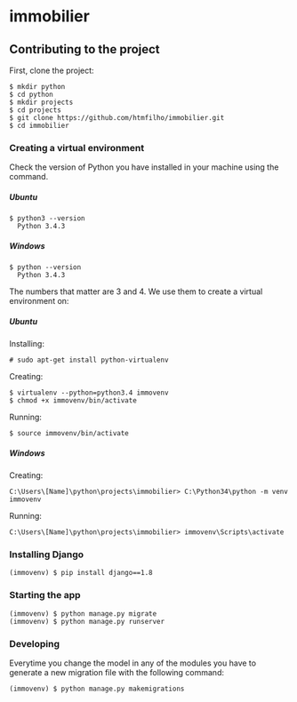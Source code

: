 # immobilier

## Contributing to the project

First, clone the project:

    $ mkdir python
    $ cd python
    $ mkdir projects
    $ cd projects
    $ git clone https://github.com/htmfilho/immobilier.git
    $ cd immobilier

### Creating a virtual environment

Check the version of Python you have installed in your machine using the command.

##### Ubuntu

    $ python3 --version
      Python 3.4.3

##### Windows

    $ python --version
      Python 3.4.3

The numbers that matter are 3 and 4. We use them to create a virtual environment on:

##### Ubuntu

Installing:

    # sudo apt-get install python-virtualenv

Creating:

    $ virtualenv --python=python3.4 immovenv
    $ chmod +x immovenv/bin/activate

Running:

    $ source immovenv/bin/activate

##### Windows

Creating:

    C:\Users\[Name]\python\projects\immobilier> C:\Python34\python -m venv immovenv

Running:

    C:\Users\[Name]\python\projects\immobilier> immovenv\Scripts\activate

### Installing Django

    (immovenv) $ pip install django==1.8

### Starting the app
    
    (immovenv) $ python manage.py migrate
    (immovenv) $ python manage.py runserver
    
### Developing

Everytime you change the model in any of the modules you have to generate a new migration file with the following command:

    (immovenv) $ python manage.py makemigrations
